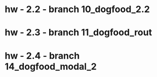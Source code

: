 # hw - 2.2 - branch 10_dogfood_2.2  
# hw - 2.3 - branch 11_dogfood_rout  
# hw - 2.4 - branch 14_dogfood_modal_2  
